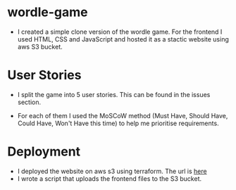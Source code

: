 # wordle-game

- I created a simple clone version of the wordle game. For the frontend I used HTML, CSS and JavaScript and hosted it as a stactic website using aws S3 bucket.

# User Stories

- I split the game into 5 user stories. This can be found in the issues section. 

- For each of them I used the MoSCoW method (Must Have, Should Have, Could Have, Won't Have this time) to help me prioritise requirements. 

# Deployment
 
 - I deployed the website on aws s3 using terraform. The url is [here](https://elenas-wordle.s3.eu-west-2.amazonaws.com/index.html)
 - I wrote a script that uploads the frontend files to the S3 bucket.

